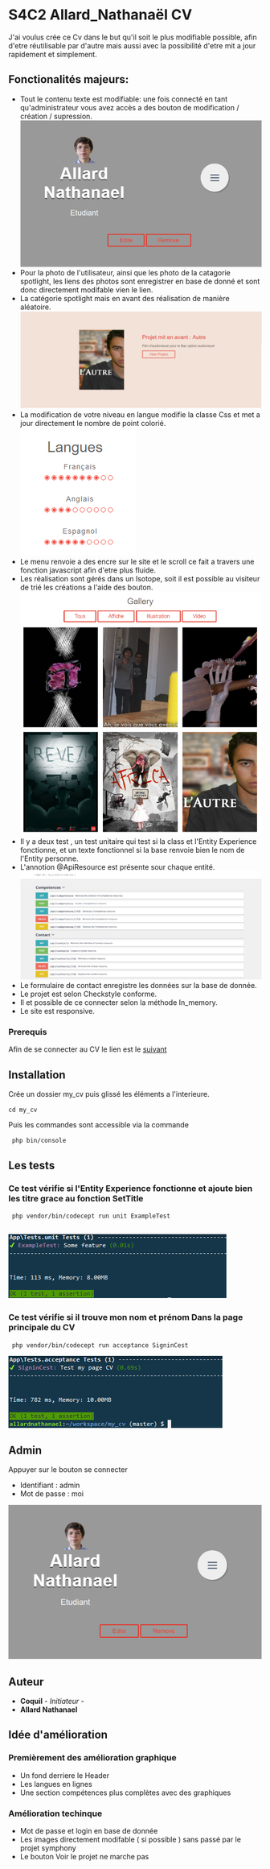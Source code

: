 # S4C2 Allard_Nathanaël CV

J'ai voulus crée ce Cv dans le but qu'il soit le plus modifiable possible, afin d'etre réutilisable par d'autre mais aussi avec la possibilité d'etre mit a jour rapidement et simplement.


## Fonctionalités majeurs:

* Tout le contenu texte est modifiable: une fois connecté en tant qu'administrateur vous avez accès a des bouton de modification / création / supression.![Alt text](/readimg/admin.PNG "Modification")
* Pour la photo de l'utilisateur, ainsi que les photo de la catagorie spotlight, les liens des photos sont enregistrer en base de donné et sont donc directement modifable vien le lien.
* La catégorie spotlight mais en avant des réalisation de manière aléatoire.![Alt text](/readimg/spot.PNG "Mise en avant")
* La modification de votre niveau en langue modifie la classe Css et met a jour directement le nombre de point colorié. ![Alt text](/readimg/lang.PNG "Langues")
* Le menu renvoie a des encre sur le site et le scroll ce fait a travers une fonction javascript afin d'etre plus fluide.
* Les réalisation sont gérés dans un Isotope, soit il est possible au visiteur de trié les créations a l'aide des bouton. ![Alt text](/readimg//tri.PNG "Tri")
* Il y a deux test , un test unitaire qui test si la class et l'Entity Experience fonctionne, et un texte fonctionnel si la base renvoie bien le nom de l'Entity personne.
* L'annotion @ApiResource est présente sour chaque entité. ![Alt text](/readimg/api.PNG "Modification")
* Le formulaire de contact enregistre les données sur la base de donnée.
* Le projet est selon Checkstyle conforme.
* Il et possible de ce connecter selon la méthode In_memory.
* Le site est responsive.

### Prerequis

Afin de se connecter au CV le lien est le [suivant](https://symphony-allardnathanael.c9users.io/my_cv/public/index.php/)

## Installation

Crée un dossier my_cv puis glissé les éléments a l'interieure.

```
cd my_cv
```
Puis les commandes sont accessible via la commande 

```
 php bin/console
```
## Les tests

### Ce test vérifie si l'Entity Experience fonctionne et ajoute bien les titre grace au fonction SetTitle

```
 php vendor/bin/codecept run unit ExampleTest
```
![Alt text](/readimg/assertion.PNG "assertion")
-------------------------------------------------------------------------------------------

### Ce test vérifie si il trouve mon nom et prénom Dans la page principale du CV

```
 php vendor/bin/codecept run acceptance SigninCest
```
![Alt text](/readimg/accept.PNG "acceptance")

## Admin

Appuyer sur le bouton se connecter
* Identifiant :  admin
* Mot de passe : moi

![Alt text](/readimg/admin.PNG "Connection")

## Auteur

* **Coquil** - *Initiateur* -
* **Allard Nathanael**

## Idée d'amélioration

### Premièrement des amélioration graphique
* Un fond derriere le Header
* Les langues en lignes
* Une section compétences plus complètes avec des graphiques

### Amélioration techinque

* Mot de passe et login en base de donnée
* Les images directement modifable ( si possible ) sans passé par le projet symphony
* Le bouton Voir le projet ne marche pas
